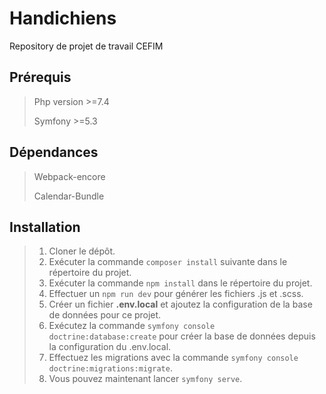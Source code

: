 # Handichiens
Repository de projet de travail CEFIM

## Prérequis

> Php version >=7.4
>
> Symfony >=5.3

## Dépendances

>Webpack-encore
>
>Calendar-Bundle
>

## Installation

>1. Cloner le dépôt.
>1. Exécuter la commande `composer install` suivante dans le répertoire du projet.
>1. Exécuter la commande `npm install` dans le répertoire du projet.
>1. Effectuer un `npm run dev` pour générer les fichiers .js et .scss.
>1. Créer un fichier **.env.local** et ajoutez la configuration de la base de données pour ce projet.
>1. Exécutez la commande `symfony console doctrine:database:create` pour créer la base de données depuis la configuration du .env.local.
>1. Effectuez les migrations avec la commande `symfony console doctrine:migrations:migrate`.
>1. Vous pouvez maintenant lancer `symfony serve`.
>
